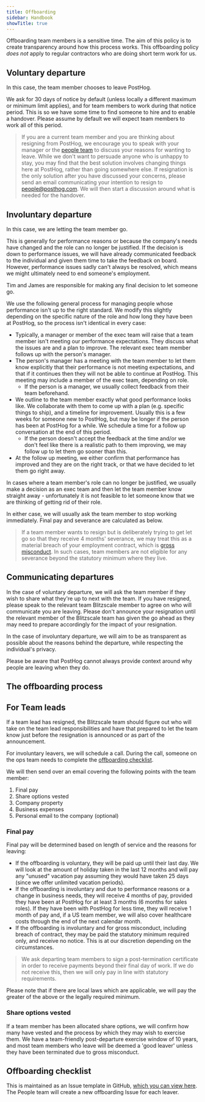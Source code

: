 ```yaml
---
title: Offboarding
sidebar: Handbook
showTitle: true
---
```


Offboarding team members is a sensitive time. The aim of this policy is to create transparency around how this process works. This offboarding policy *does not* apply to regular contractors who are doing short term work for us.

## Voluntary departure

In this case, the team member chooses to leave PostHog. 

We ask for 30 days of notice by default (unless locally a different maximum or minimum limit applies), and for team members to work during that notice period. This is so we have some time to find someone to hire and to enable a handover. Please assume by default we will expect team members to work all of this period.

> If you are a current team member and you are thinking about resigning from PostHog, we encourage you to speak with your manager or the [people team](/teams/people) to discuss your reasons for wanting to leave. While we don't want to persuade anyone who is unhappy to stay, you may find that the best solution involves changing things here at PostHog, rather than going somewhere else. If resignation is the only solution after you have discussed your concerns, please send an email communicating your intention to resign to people@posthog.com. We will then start a discussion around what is needed for the handover.

## Involuntary departure

In this case, we are letting the team member go. 

This is generally for performance reasons or because the company's needs have changed and the role can no longer be justified. If the decision is down to performance issues, we will have already communicated feedback to the individual and given them time to take the feedback on board. However, performance issues sadly can't always be resolved, which means we might ultimately need to end someone's employment. 

Tim and James are responsible for making any final decision to let someone go. 

We use the following general process for managing people whose performance isn't up to the right standard. We modify this slightly depending on the specific nature of the role and how long they have been at PostHog, so the process isn't identical in every case:

- Typically, a manager or member of the exec team will raise that a team member isn't meeting our performance expectations. They discuss what the issues are and a plan to improve. The relevant exec team member follows up with the person's manager. 
- The person's manager has a meeting with the team member to let them know explicitly that their performance is not meeting expectations, and that if it continues then they will not be able to continue at PostHog. This meeting may include a member of the exec team, depending on role. 
  - If the person is a manager, we usually collect feedback from their team beforehand. 
- We outline to the team member exactly what good performance looks like. We collaborate with them to come up with a plan (e.g. specific things to ship), and a timeline for improvement. Usually this is a few weeks for someone new to PostHog, but may be longer if the person has been at PostHog for a while. We schedule a time for a follow up conversation at the end of this period.
  - If the person doesn't accept the feedback at the time and/or we don't feel like there is a realistic path to them improving, we may follow up to let them go sooner than this. 
- At the follow up meeting, we either confirm that performance has improved and they are on the right track, or that we have decided to let them go right away. 

In cases where a team member's role can no longer be justified, we usually make a decision as an exec team and then let the team member know straight away - unfortunately it is not feasible to let someone know that we are thinking of getting rid of their role.

In either case, we will usually ask the team member to stop working immediately. Final pay and severance are calculated as below. 

> If a team member wants to resign but is deliberately trying to get let go so that they receive 4 months' severance, we may treat this as a material breach of your employment contract, which is [gross misconduct](/handbook/people/grievances#disciplinary-process). In such cases, team members are not eligible for any severance beyond the statutory minimum where they live. 

## Communicating departures

In the case of voluntary departure, we will ask the team member if they wish to share what they're up to next with the team. If you have resigned, please speak to the relevant team Blitzscale member to agree on who will communicate you are leaving. Please don't announce your resignation until the relevant member of the Blitzscale team has given the go ahead as they may need to prepare accordingly for the impact of your resignation.

In the case of involuntary departure, we will aim to be as transparent as possible about the reasons behind the departure, while respecting the individual's privacy.

Please be aware that PostHog cannot always provide context around why people are leaving when they do. 

## The offboarding process

## For Team leads

If a team lead has resigned, the Blitzscale team should figure out who will take on the team lead responsibilities and have that prepared to let the team know just before the resignation is announced or as part of the announcement.

For involuntary leavers, we will schedule a call. During the call, someone on the ops team needs to complete the [offboarding checklist](#offboarding-checklist). 

We will then send over an email covering the following points with the team member:

1. Final pay
2. Share options vested
3. Company property
4. Business expenses
5. Personal email to the company (optional)

### Final pay

Final pay will be determined based on length of service and the reasons for leaving:

* If the offboarding is voluntary, they will be paid up until their last day. We will look at the amount of holiday taken in the last 12 months and will pay any "unused" vacation pay assuming they would have taken 25 days (since we offer unlimited vacation periods).
* If the offboarding is involuntary and due to performance reasons or a change in business needs, they will receive 4 months of pay, provided they have been at PostHog for at least 3 months (6 months for sales roles). If they have been with PostHog for less time, they will receive 1 month of pay and, if a US team member, we will also cover healthcare costs through the end of the next calendar month. 
* If the offboarding is involuntary and for gross misconduct, including breach of contract, they may be paid the statutory minimum required only, and receive no notice. This is at our discretion depending on the circumstances.

> We ask departing team members to sign a post-termination certificate in order to receive payments beyond their final day of work. If we do not receive this, then we will only pay in line with statutory requirements. 

Please note that if there are local laws which are applicable, we will pay the greater of the above or the legally required minimum.

### Share options vested

If a team member has been allocated share options, we will confirm how many have vested and the process by which they may wish to exercise them. We have a team-friendly post-departure exercise window of 10 years, and most team members who leave will be deemed a 'good leaver' unless they have been terminated due to gross misconduct. 

## Offboarding checklist

This is maintained as an Issue template in GitHub, [which you can view here](https://github.com/PostHog/company-internal/blob/master/.github/ISSUE_TEMPLATE/offboarding.md). The People team will create a new offboarding Issue for each leaver.
